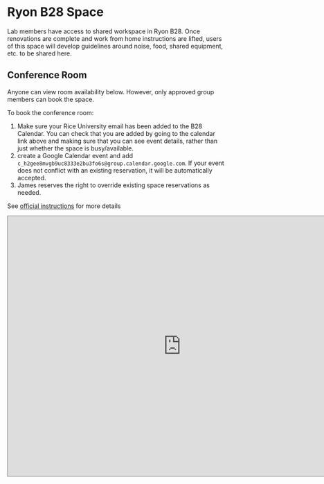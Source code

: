 # Ryon B28 Space

Lab members have access to shared workspace in Ryon B28.
Once renovations are complete and work from home instructions are lifted, users of this space will develop guidelines around noise, food, shared equipment, etc. to be shared here.

## Conference Room

Anyone can view room availability below.
However, only approved group members can book the space.

To book the conference room:

1. Make sure your Rice University email has been added to the B28 Calendar. You can check that you are added by going to the calendar link above and making sure that you can see event details, rather than just whether the space is busy/available.
1. create a Google Calendar event and add `c_h2gee8mvgb9uc8333e2bu3fo6s@group.calendar.google.com`. If your event does not conflict with an existing reservation, it will be automatically accepted.
1. James reserves the right to override existing space reservations as needed.

See [official instructions](https://support.google.com/calendar/answer/44105) for more details

<iframe src="https://calendar.google.com/calendar/embed?height=600&amp;wkst=1&amp;bgcolor=%23ffffff&amp;ctz=America%2FChicago&amp;showTitle=1&amp;src=Y19oMmdlZThtdmdiOXVjODMzM2UyYnUzZm82c0Bncm91cC5jYWxlbmRhci5nb29nbGUuY29t&amp;color=%237986CB&amp;mode=WEEK" style="border:solid 1px #777" width="800" height="600" frameborder="0" scrolling="no"></iframe>
